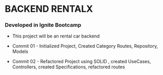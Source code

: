 # BACKEND RENTALX

### Developed in Ignite Bootcamp

- This project will be an rental car backend

- Commit 01 - Initialized Project, Created Category Routes, Repository, Models

- Commit 02 - Refactored Project using SOLID , created UseCases, Controllers, created Specifications, refactored routes
